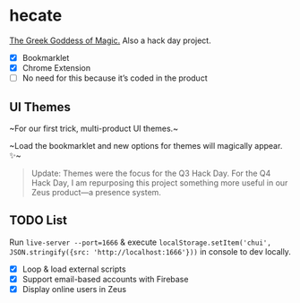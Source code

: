 # hecate
[The Greek Goddess of Magic.](https://en.wikipedia.org/wiki/Hecate) Also a hack day project.

- [x] Bookmarklet
- [x] Chrome Extension
- [ ] No need for this because it’s coded in the product

## UI Themes

~For our first trick, multi-product UI themes.~

~Load the bookmarklet and new options for themes will magically appear. ✨~

> Update: Themes were the focus for the Q3 Hack Day. For the Q4 Hack Day, I am repurposing this project something more useful in our Zeus product—a presence system.

## TODO List

Run `live-server --port=1666` & execute `localStorage.setItem('chui', JSON.stringify({src: 'http://localhost:1666'}))` in console to dev locally.

- [x] Loop & load external scripts
- [x] Support email-based accounts with Firebase
- [x] Display online users in Zeus
